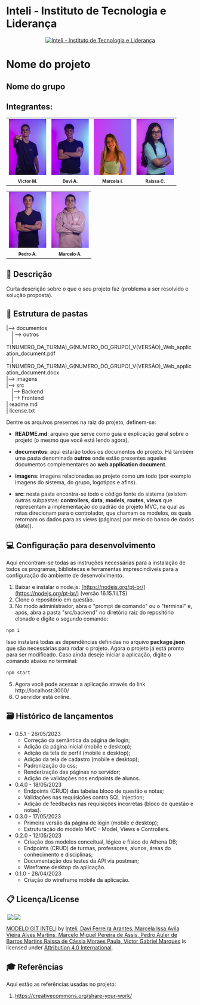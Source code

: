 # Inteli - Instituto de Tecnologia e Liderança 

<p align="center">
<a href= "https://www.inteli.edu.br/"><img src="https://www.inteli.edu.br/wp-content/uploads/2021/08/20172028/marca_1-2.png" alt="Inteli - Instituto de Tecnologia e Liderança" border="0"></a>
</p>

# Nome do projeto

## Nome do grupo

## Integrantes: 
<div align="center">
  <table>
    <tr>
      <td align="center"><a href="https://www.linkedin.com/in/victor-marques-profile/"><img src="./imagens/equipe/victor.jpg" alt="" width="100px;"/><br><sub><b>Victor M.</b></sub></a> <br></td>
      <td align="center"><a href="https://www.linkedin.com/in/davi-ferreira-arantes/"><img src="./imagens/equipe/davi.jpg" alt="" width="100px;"><br><sub><b>Davi A.</b></sub></a></td>
      <td align="center"><a href="https://www.linkedin.com/in/marcela-issa-838674268/"><img src="./imagens/equipe/marcela.jpg" alt="" width="100px;"  height="150px"><br><sub><b>Marcela I.</b></sub></a></td>
      <td align="center"><a href="https://www.linkedin.com/in/raissa-moraes-a89179264/"><img src="./imagens/equipe/raissa.jpg" alt="" width="100px;"><br><sub><b>Raissa C.</b></sub></a></td>
    </tr>
  </table>
</div>

<div align="center">
  <table>
    <tr>
      <td align="center"><a href="https://www.linkedin.com/in/pedro-auler-a3b23021a/"><img src="./imagens/equipe/pedro.jpg" alt="" width="100px;"/><br><sub><b>Pedro A.</b></sub></a> <br></td>
      <td align="center"><a href="https://www.linkedin.com/in/marcelomiguelassis/"><img src="./imagens/equipe/marcelo.jpg" alt="" width="100px;"><br><sub><b>Marcelo A.</b></sub></a></td>
    </tr>
  </table>
</div>

## 📝 Descrição

Curta descrição sobre o que o seu projeto faz (problema a ser resolvido e solução proposta).

## 📁 Estrutura de pastas


|--> documentos<br>
  &emsp;| --> outros <br>
  &emsp;| T(NUMERO_DA_TURMA)_G(NUMERO_DO_GRUPO)_V(VERSÃO)_Web_application_document.pdf<br>
  &emsp;| T(NUMERO_DA_TURMA)_G(NUMERO_DO_GRUPO)_V(VERSÃO)_Web_application_document.docx<br>
|--> imagens<br>
|--> src<br>
  &emsp;|--> Backend<br>
  &emsp;|--> Frontend<br>
| readme.md<br>
| license.txt

Dentre os arquivos presentes na raiz do projeto, definem-se:

- <b>README.md</b>: arquivo que serve como guia e explicação geral sobre o projeto (o mesmo que você está lendo agora).

- <b>documentos</b>: aqui estarão todos os documentos do projeto. Há também uma pasta denominada <b>outros</b> onde estão presentes aqueles documentos complementares ao <b>web application document</b>.

- <b>imagens</b>: imagens relacionadas ao projeto como um todo (por exemplo imagens do sistema, do grupo, logotipos e afins).

- <b>src</b>: nesta pasta encontra-se todo o código fonte do sistema (existem outras subpastas: <b>controllers</b>, <b>data</b>, <b>models</b>, <b>routes</b>, <b>views</b> que representam a implementação do padrão de projeto MVC, na qual as rotas direcionam para o controlador, que chamam os modelos, os quais retornam os dados para as views (páginas) por meio do banco de dados (data)).

## 💻 Configuração para desenvolvimento

Aqui encontram-se todas as instruções necessárias para a instalação de todos os programas, bibliotecas e ferramentas imprescindíveis para a configuração do ambiente de desenvolvimento.

1.  Baixar e instalar o node.js:  [https://nodejs.org/pt-br/](https://nodejs.org/pt-br/) (versão 16.15.1 LTS)
2. Clone o repositório em questão.
3.  No modo administrador, abra o "prompt de comando" ou o "terminal" e, após,  abra a pasta "src/backend" no diretório raiz do repositório clonado e digite o segundo comando:

```sh
npm i
```

Isso instalará todas as dependências definidas no arquivo <b>package.json</b> que são necessárias para rodar o projeto. Agora o projeto já está pronto para ser modificado. Caso ainda deseje iniciar a aplicação, digite o comando abaixo no terminal:

```sh
npm start
```
5. Agora você pode acessar a aplicação através do link http://localhost:3000/
6. O servidor está online.

## 🗃 Histórico de lançamentos

* 0.5.1 - 26/05/2023
    * Correção da semântica da página de login;
    * Adição da página inicial (mobile e desktop);
    * Adição da tela de perfil (mobile e desktop);
    * Adição da tela de cadastro (mobile e desktop);
    * Padronização do css;
    * Renderização das páginas no servidor;
    * Adição de validações nos endpoints de alunos.
* 0.4.0 - 18/05/2023
    * Endpoints (CRUD) das tabelas bloco de questão e notas;
    * Validações nas requisições contra SQL Injection;
    * Adição de feedbacks nas requisições incorretas (bloco de questão e notas).
* 0.3.0 - 17/05/2023
    * Primeira versão da página de login (mobile e desktop);
    * Estruturação do modelo MVC - Model, Views e Controllers.
* 0.2.0 - 12/05/2023
    * Criação dos modelos conceitual, lógico e físico do Athena DB;
    * Endpoints (CRUD) de turmas, professores, alunos, áreas do conhecimento e disciplinas;
    * Documentação dos testes da API via postman;
    * Wireframe desktop da aplicação.
* 0.1.0 - 28/04/2023
    * Criação do wireframe mobile da aplicação.

## 📋 Licença/License

<img style="height:22px!important;margin-left:3px;vertical-align:text-bottom;" src="https://mirrors.creativecommons.org/presskit/icons/cc.svg?ref=chooser-v1"><img style="height:22px!important;margin-left:3px;vertical-align:text-bottom;" src="https://mirrors.creativecommons.org/presskit/icons/by.svg?ref=chooser-v1"><p xmlns:cc="http://creativecommons.org/ns#" xmlns:dct="http://purl.org/dc/terms/"><a property="dct:title" rel="cc:attributionURL" href="https://github.com/Spidus/Teste_Final_1">MODELO GIT INTELI</a> by <a rel="cc:attributionURL dct:creator" property="cc:attributionName" href="https://inteli.edu.br/">Inteli, Davi Ferreira Arantes, Marcela Issa Avila Vieira Alves Martins, Marcelo Miguel Pereira de Assis, Pedro Auler de Barros Martins,Raissa de Cássia Moraes Paula, Victor Gabriel Marques</a> is licensed under <a href="http://creativecommons.org/licenses/by/4.0/?ref=chooser-v1" target="_blank" rel="license noopener noreferrer" style="display:inline-block;">Attribution 4.0 International</a>.</p>

## 🎓 Referências

Aqui estão as referências usadas no projeto:

1. <https://creativecommons.org/share-your-work/>
